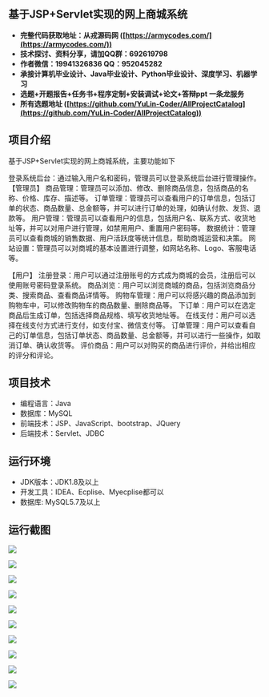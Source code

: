 ## 基于JSP+Servlet实现的网上商城系统

- <b>完整代码获取地址：从戎源码网 ([https://armycodes.com/](https://armycodes.com/))</b>
- <b>技术探讨、资料分享，请加QQ群：692619798</b> 
- <b>作者微信：19941326836  QQ：952045282</b> 
- <b>承接计算机毕业设计、Java毕业设计、Python毕业设计、深度学习、机器学习</b>
- <b>选题+开题报告+任务书+程序定制+安装调试+论文+答辩ppt 一条龙服务</b>
- <b>所有选题地址 ([https://github.com/YuLin-Coder/AllProjectCatalog](https://github.com/YuLin-Coder/AllProjectCatalog)) </b>

## 项目介绍
基于JSP+Servlet实现的网上商城系统，主要功能如下

登录系统后台：通过输入用户名和密码，管理员可以登录系统后台进行管理操作。
【管理员】
商品管理：管理员可以添加、修改、删除商品信息，包括商品的名称、价格、库存、描述等。
订单管理：管理员可以查看用户的订单信息，包括订单的状态、商品数量、总金额等，并可以进行订单的处理，如确认付款、发货、退款等。
用户管理：管理员可以查看用户的信息，包括用户名、联系方式、收货地址等，并可以对用户进行管理，如禁用用户、重置用户密码等。
数据统计：管理员可以查看商城的销售数据、用户活跃度等统计信息，帮助商城运营和决策。
网站设置：管理员可以对商城的基本设置进行调整，如网站名称、Logo、客服电话等。

【用户】
注册登录：用户可以通过注册账号的方式成为商城的会员，注册后可以使用账号密码登录系统。
商品浏览：用户可以浏览商城的商品，包括浏览商品分类、搜索商品、查看商品详情等。
购物车管理：用户可以将感兴趣的商品添加到购物车中，可以修改购物车的商品数量、删除商品等。
下订单：用户可以在选定商品后生成订单，包括选择商品规格、填写收货地址等。
在线支付：用户可以选择在线支付方式进行支付，如支付宝、微信支付等。
订单管理：用户可以查看自己的订单信息，包括订单状态、商品数量、总金额等，并可以进行一些操作，如取消订单、确认收货等。
评价商品：用户可以对购买的商品进行评价，并给出相应的评分和评论。

## 项目技术
- 编程语言：Java
- 数据库：MySQL
- 前端技术：JSP、JavaScript、bootstrap、JQuery
- 后端技术：Servlet、JDBC

## 运行环境
- JDK版本：JDK1.8及以上
- 开发工具：IDEA、Ecplise、Myecplise都可以
- 数据库: MySQL5.7及以上

## 运行截图
![](screenshot/1.png)

![](screenshot/2.png)

![](screenshot/3.png)

![](screenshot/4.png)

![](screenshot/5.png)

![](screenshot/6.png)

![](screenshot/7.png)

![](screenshot/8.png)

![](screenshot/9.png)

![](screenshot/10.png)
